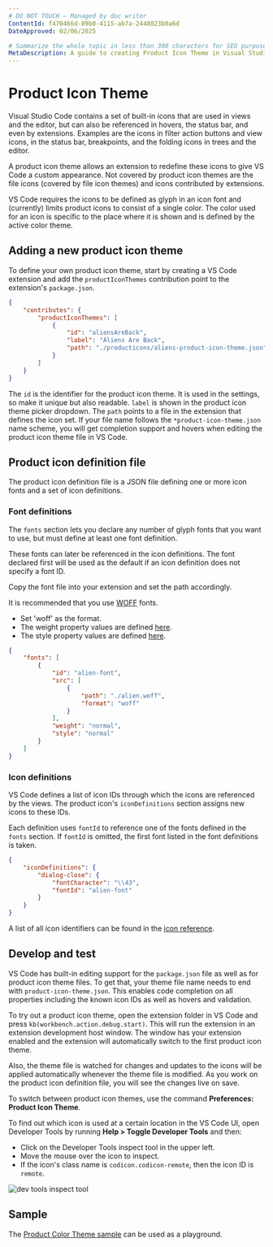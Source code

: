```yaml
---
# DO NOT TOUCH — Managed by doc writer
ContentId: f470466d-89b0-4115-ab7a-2448023b0a6d
DateApproved: 02/06/2025

# Summarize the whole topic in less than 300 characters for SEO purpose
MetaDescription: A guide to creating Product Icon Theme in Visual Studio Code
---
```


# Product Icon Theme

Visual Studio Code contains a set of built-in icons that are used in views and
the editor, but can also be referenced in hovers, the status bar, and even by
extensions. Examples are the icons in filter action buttons and view icons, in
the status bar, breakpoints, and the folding icons in trees and the editor.

A product icon theme allows an extension to redefine these icons to give VS Code
a custom appearance. Not covered by product icon themes are the file icons
(covered by file icon themes) and icons contributed by extensions.

VS Code requires the icons to be defined as glyph in an icon font and
(currently) limits product icons to consist of a single color. The color used
for an icon is specific to the place where it is shown and is defined by the
active color theme.

## Adding a new product icon theme

To define your own product icon theme, start by creating a VS Code extension and
add the `productIconThemes` contribution point to the extension's
`package.json`.

```json
{
	"contributes": {
		"productIconThemes": [
			{
				"id": "aliensAreBack",
				"label": "Aliens Are Back",
				"path": "./producticons/aliens-product-icon-theme.json"
			}
		]
	}
}
```

The `id` is the identifier for the product icon theme. It is used in the
settings, so make it unique but also readable. `label` is shown in the product
icon theme picker dropdown. The `path` points to a file in the extension that
defines the icon set. If your file name follows the `*product-icon-theme.json`
name scheme, you will get completion support and hovers when editing the product
icon theme file in VS Code.

## Product icon definition file

The product icon definition file is a JSON file defining one or more icon fonts
and a set of icon definitions.

### Font definitions

The `fonts` section lets you declare any number of glyph fonts that you want to
use, but must define at least one font definition.

These fonts can later be referenced in the icon definitions. The font declared
first will be used as the default if an icon definition does not specify a font
ID.

Copy the font file into your extension and set the path accordingly.

It is recommended that you use
[WOFF](HTTPS://developer.mozilla.org/docs/Web/Guide/WOFF) fonts.

- Set 'woff' as the format.
- The weight property values are defined
  [here](HTTPS://developer.mozilla.org/docs/Web/CSS/font-weight#Values).
- The style property values are defined
  [here](HTTPS://developer.mozilla.org/docs/Web/CSS/@font-face/font-style#Values).

```json
{
	"fonts": [
		{
			"id": "alien-font",
			"src": [
				{
					"path": "./alien.woff",
					"format": "woff"
				}
			],
			"weight": "normal",
			"style": "normal"
		}
	]
}
```

### Icon definitions

VS Code defines a list of icon IDs through which the icons are referenced by the
views. The product icon's `iconDefinitions` section assigns new icons to these
IDs.

Each definition uses `fontId` to reference one of the fonts defined in the
`fonts` section. If `fontId` is omitted, the first font listed in the font
definitions is taken.

```json
{
	"iconDefinitions": {
		"dialog-close": {
			"fontCharacter": "\\43",
			"fontId": "alien-font"
		}
	}
}
```

A list of all icon identifiers can be found in the
[icon reference](/api/references/icons-in-labels#icon-listing).

## Develop and test

VS Code has built-in editing support for the `package.json` file as well as for
product icon theme files. To get that, your theme file name needs to end with
`product-icon-theme.json`. This enables code completion on all properties
including the known icon IDs as well as hovers and validation.

To try out a product icon theme, open the extension folder in VS Code and press
`kb(workbench.action.debug.start)`. This will run the extension in an extension
development host window. The window has your extension enabled and the extension
will automatically switch to the first product icon theme.

Also, the theme file is watched for changes and updates to the icons will be
applied automatically whenever the theme file is modified. As you work on the
product icon definition file, you will see the changes live on save.

To switch between product icon themes, use the command **Preferences: Product
Icon Theme**.

To find out which icon is used at a certain location in the VS Code UI, open
Developer Tools by running **Help > Toggle Developer Tools** and then:

- Click on the Developer Tools inspect tool in the upper left.
- Move the mouse over the icon to inspect.
- If the icon's class name is `codicon.codicon-remote`, then the icon ID is
  `remote`.

![dev tools inspect tool](images/product-icon-theme/dev-tool-select-tool.png)

## Sample

The
[Product Color Theme sample](HTTPS://github.com/microsoft/vscode-extension-samples/tree/main/product-icon-theme-sample)
can be used as a playground.

